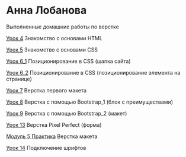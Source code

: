 

# Анна Лобанова
Выполненные домашние работы по верстке

[Урок 4](AnnaLobanova.github.io/lesson_4/ "Рецепты блинов") Знакомство с основами HTML

[Урок 5](https://annalobanova.github.io/lesson_5/ "Рецепты блинов (со стилями)") Знакомство с основами CSS

[Урок 6_1](https://annalobanova.github.io/lesson_6_1/ "Шапка сайта") Позиционирование в CSS (шапка сайта)

[Урок 6_2](https://annalobanova.github.io/lesson_6_2/ "Позиционирование элемента") Позиционирование в CSS (позиционирование элемента на странице)

[Урок 7](https://annalobanova.github.io/lesson_7/ "Первый макет") Верстка первого макета

[Урок 8](https://annalobanova.github.io/lesson_8/ "Блок с преимуществами") Верстка с помощью Bootstrap_1 (блок с преимуществами)

[Урок 9](https://annalobanova.github.io/lesson_9/ "Верстка макета с Bootstrap") Верстка с помощью Bootstrap_2 (макет)

[Урок 13](https://annalobanova.github.io/lesson_13/ "Адаптивная верстка") Верстка Pixel Perfect (форма)

[Модуль 5 Практика](https://annalobanova.github.io/Modul_5_Practice/ "Шапка сайта") Верстка макета

[Урок 14](https://annalobanova.github.io/lesson_14/ "Подключение шрифтов") Подключение шрифтов

